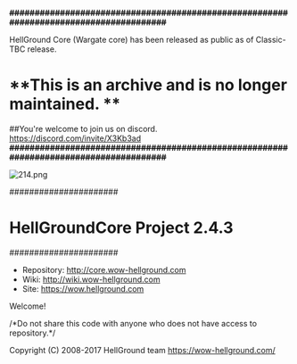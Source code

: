 **~~######################################################################################~~**

HellGround Core (Wargate core) has been released as public as of Classic-TBC release.

# **This is an archive and is no longer maintained. ** 

##You're welcome to join us on discord.
https://discord.com/invite/X3Kb3ad
**~~######################################################################################~~**



![214.png](https://bitbucket.org/repo/Xjqaeg/images/2184880375-214.png)

######################
#   HellGroundCore Project 2.4.3   #
######################


* Repository: http://core.wow-hellground.com
* Wiki: http://wiki.wow-hellground.com
* Site: https://wow.hellground.com

Welcome!


/\*Do not share this code with anyone who does not have access to repository.\*/



Copyright (C) 2008-2017 HellGround team <https://wow-hellground.com/>
